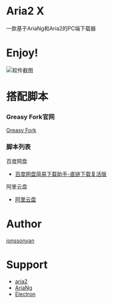 # Aria2 X

一款基于AriaNg和Aria2的PC端下载器

# Enjoy!

![软件截图](https://img-blog.csdnimg.cn/57300bdb745c4dc8a66631fdc49cd7bd.png)

# 搭配脚本

### Greasy Fork官网

[Greasy Fork](https://greasyfork.org/zh-CN)

### 脚本列表

百度网盘

- [百度网盘简易下载助手-直链下载复活版](https://greasyfork.org/zh-CN/scripts/418182-%E7%99%BE%E5%BA%A6%E7%BD%91%E7%9B%98%E7%AE%80%E6%98%93%E4%B8%8B%E8%BD%BD%E5%8A%A9%E6%89%8B-%E7%9B%B4%E9%93%BE%E4%B8%8B%E8%BD%BD%E5%A4%8D%E6%B4%BB%E7%89%88)

阿里云盘

- [阿里云盘](https://greasyfork.org/zh-CN/scripts/425955-%E9%98%BF%E9%87%8C%E4%BA%91%E7%9B%98)

# Author

[jonssonyan](https://jonssonyan.com)

# Support

- [aria2](https://github.com/aria2/aria2)
- [AriaNg](https://github.com/mayswind/AriaNg)
- [Electron](https://www.electronjs.org/)
